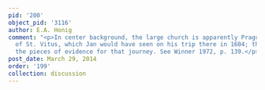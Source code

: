 ```yaml
---
pid: '200'
object_pid: '3116'
author: E.A. Honig
comment: "<p>In center background, the large church is apparently Prague's cathedral
  of St. Vitus, which Jan would have seen on his trip there in 1604; this is one of
  the pieces of evidence for that journey. See Winner 1972, p. 139.</p>"
post_date: March 29, 2014
order: '199'
collection: discussion
---
```

